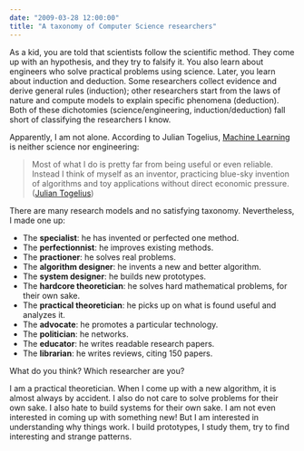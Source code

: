 ```yaml
---
date: "2009-03-28 12:00:00"
title: "A taxonomy of Computer Science researchers"
---
```




As a kid, you are told that scientists follow the scientific method. They come up with an hypothesis, and they try to falsify it. You also learn about engineers who solve practical problems using science. Later, you learn about induction and deduction. Some researchers collect evidence and derive general rules (induction); other researchers start from the laws of nature and compute models to explain specific phenomena (deduction). Both of these dichotomies (science/engineering, induction/deduction) fall short of classifying the researchers I know.

Apparently, I am not alone. According to Julian Togelius, [Machine Learning](https://en.wikipedia.org/wiki/Machine_learning) is neither science nor engineering:

> Most of what I do is pretty far from being useful or even reliable. Instead I think of myself as an inventor, practicing blue-sky invention of algorithms and toy applications without direct economic pressure. ([Julian Togelius](https://togelius.blogspot.com/2009/03/machine-learning-might-be-too-easy-but.html))


There are many research models and no satisfying taxonomy. Nevertheless, I made one up:

- The __specialist__: he has invented or perfected one method.
- The __perfectionnist__: he improves existing methods.
- The __practioner__: he solves real problems.
- The __algorithm designer__: he invents a new and better algorithm.
- The __system designer__: he builds new prototypes.
- The __hardcore theoretician__: he solves hard mathematical problems, for their own sake.
- The __practical theoretician__: he picks up on what is found useful and analyzes it.
- The __advocate__: he promotes a particular technology.
- The __politician__: he networks.
- The __educator__: he writes readable research papers.
- The __librarian__: he writes reviews, citing 150 papers.


What do you think? Which researcher are you?

I am a practical theoretician. When I come up with a new algorithm, it is almost always by accident. I also do not care to solve problems for their own sake. I also hate to build systems for their own sake. I am not even interested in coming up with something new! But I am interested in understanding why things work. I build prototypes, I study them, try to find interesting and strange patterns.

